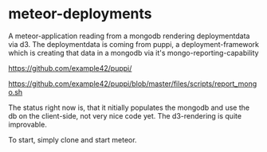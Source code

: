 meteor-deployments
==================

A meteor-application reading from a mongodb rendering deploymentdata via d3.
The deploymentdata is coming from puppi, a deployment-framework which is
creating that data in a mongodb via it's mongo-reporting-capability

https://github.com/example42/puppi/

https://github.com/example42/puppi/blob/master/files/scripts/report_mongo.sh

The status right now is, that it nitially populates the mongodb and use the db on the client-side, not very nice code yet. The d3-rendering is quite improvable.

To start, simply clone and start meteor.
